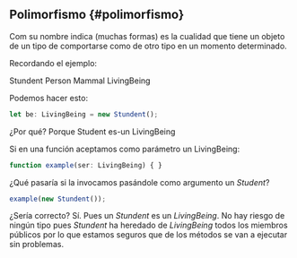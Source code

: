 ## Polimorfismo {#polimorfismo}

Com su nombre indica \(muchas formas\) es la cualidad que tiene un objeto de un tipo de comportarse como de otro tipo en un momento determinado.

Recordando el ejemplo:

Stundent Person Mammal LivingBeing

Podemos hacer esto:

```ts
let be: LivingBeing = new Stundent();
```

¿Por qué? Porque Student es-un LivingBeing

Si en una función aceptamos como parámetro un LivingBeing:

```ts
function example(ser: LivingBeing) { }
```

¿Qué pasaría si la invocamos pasándole como argumento un _Student_?

```ts
example(new Stundent());
```

¿Sería correcto? Sí. Pues un _Stundent_ es un _LivingBeing_. No hay riesgo de ningún tipo pues _Stundent_ ha heredado de _LivingBeing_ todos los miembros públicos por lo que estamos seguros que de los métodos se van a ejecutar sin problemas.

